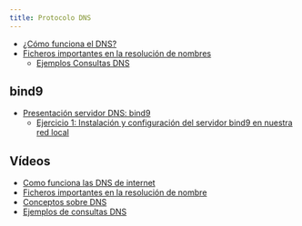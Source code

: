 ```yaml
---
title: Protocolo DNS
---
```


* [¿Cómo funciona el DNS?](http://blog.smaldone.com.ar/2006/12/05/como-funciona-el-dns/)
* [Ficheros importantes en la resolución de nombres](ficheros.html)
    * [Ejemplos Consultas DNS](consultas_dns.html)

## bind9

* [Presentación servidor DNS: bind9](https://docs.google.com/presentation/d/e/2PACX-1vTMcnRn32srL05Zb-Ah7X6J_avhVl4sXI9qq6CdI0S9T2903Kl_11xA9eiMYrHDubqzS2dFimNQP6V4/pub?start=false&loop=false)
    * [Ejercicio 1: Instalación y configuración del servidor bind9 en nuestra red local](ejercicio1_bind9.html)

<!--
* [Servidores DNS esclavos (1ª parte)](http://www.josedomingo.org/pledin/2011/11/configuracion-de-un-servidor-dns-esclavo/)
* [Servidores DNS esclavos (2ª parte)](http://www.josedomingo.org/pledin/2013/11/configurar_servidor_dns_esclavo_2/)
    * [Ejercicio 2: Instalación y configuración de un servidor DNS esclavo](ejercicio2_bind9.html)
* [Configurar subdominios en bind9](http://www.josedomingo.org/pledin/2013/11/configurar-subdominios-en-bind9)
    * [Ejercicio 3: Delegación de subdominios con bind9](ejercicio3_bind9.html)
* [DNS dinámico (Desde lo alto del cerro)](http://albertomolina.wordpress.com/2008/11/14/dns-dinamico/)
    * [Ejercicio 4: Instalación y configuración de un servidor DNS dinámico](ejercicio4_bind9.html)
* [Vistas en bind9](https://www.josedomingo.org/pledin/2017/12/vistas-views-en-el-servidor-dns-bind9/)

-->


## Vídeos

* [Como funciona las DNS de internet](https://www.youtube.com/watch?v=5FYsIDXFrAc)
* [Ficheros importantes en la resolución de nombre](https://youtu.be/1kUXabUtUMI)
* [Conceptos sobre DNS](https://youtu.be/yuKbCgOY0FY)
* [Ejemplos de consultas DNS](https://youtu.be/NBKr8yerhDU)

<!--
## Dnsmasq

* [Configurando un servidor DNS con dnsmasq](https://www.josedomingo.org/pledin/2020/12/servidor-dns-dnsmasq/)
    * [Ejercicio 2: DNSmasq como DNS cache/forward en una red local](ejercicio2.html)

-->

